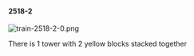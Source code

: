 #### 2518-2
![train-2518-2-0.png](https://github.com/lil-lab/nlvr/raw/master/nlvr/train/images/72/train-2518-2-0.png "train-2518-2-0.png")

There is 1 tower with 2 yellow blocks stacked together